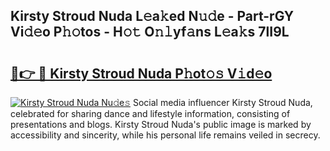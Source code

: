 ## Kirsty Stroud Nuda L𝚎a𝚔ed N𝚞𝚍e - Part-rGY Vi𝚍𝚎o P𝚑𝚘tos - H𝚘𝚝 O𝚗𝚕yf𝚊ns L𝚎a𝚔s 7lI9L

# <h2><a href="http://kf1exwf.oniu.top/?m=Kirsty+Stroud+Nuda">🔗👉 🔴 Kirsty Stroud Nuda P𝚑ot𝚘𝚜 V𝚒d𝚎o</a></h2>

[![Kirsty Stroud Nuda Nu𝚍e𝚜](https://i.imgur.com/0qMVB7G.gif)](http://kf1exwf.oniu.top/?m=Kirsty+Stroud+Nuda)
Social media influencer Kirsty Stroud Nuda, celebrated for sharing dance and lifestyle information, consisting of presentations and blogs. Kirsty Stroud Nuda's public image is marked by accessibility and sincerity, while his personal life remains veiled in secrecy.  

